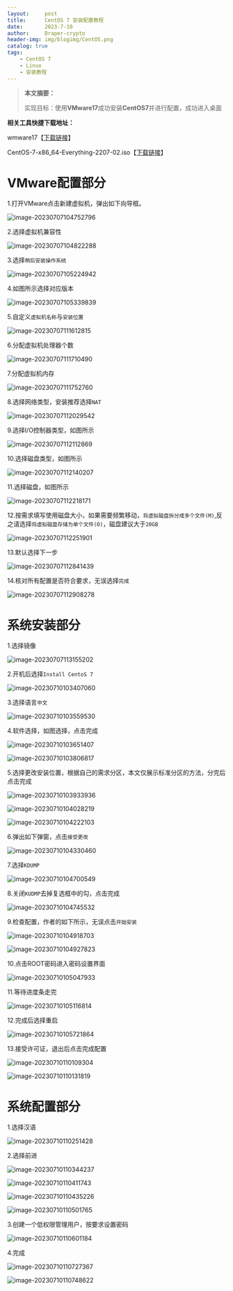 ```yaml
---
layout:     post
title:      CentOS 7 安装配置教程
date:       2023-7-10
author:     Draper-crypto
header-img: img/blogimg/CentOS.png
catalog: true
tags:
    - CentOS 7
    - Linux	
    - 安装教程
---
```


> **本文摘要：**
>
> 实现目标：使用**VMware17**成功安装**CentOS7**并进行配置，成功进入桌面

**相关工具快捷下载地址：**

wmware17【[下载链接](https://www.vmware.com/go/getworkstation-win)】

CentOS-7-x86_64-Everything-2207-02.iso【[下载链接](http://mirrors.aliyun.com/centos/7/isos/x86_64/)】



# VMware配置部分

1.打开VMware点击新建虚拟机，弹出如下向导框。

![image-20230707104752796](https://typora-img-1301299232.cos.ap-shanghai.myqcloud.com/img/image-20230707104752796.png)

2.选择虚拟机兼容性

![image-20230707104822288](https://typora-img-1301299232.cos.ap-shanghai.myqcloud.com/img/image-20230707104822288.png)

3.选择`稍后安装操作系统`

![image-20230707105224942](https://typora-img-1301299232.cos.ap-shanghai.myqcloud.com/img/image-20230707105224942.png)

4.如图所示选择对应版本

![image-20230707105339839](https://typora-img-1301299232.cos.ap-shanghai.myqcloud.com/img/image-20230707105339839.png)

5.自定义`虚拟机名称`与`安装位置`

![image-20230707111612815](https://typora-img-1301299232.cos.ap-shanghai.myqcloud.com/img/image-20230707111612815.png)

6.分配虚拟机处理器个数

![image-20230707111710490](https://typora-img-1301299232.cos.ap-shanghai.myqcloud.com/img/image-20230707111710490.png)

7.分配虚拟机内存

![image-20230707111752760](https://typora-img-1301299232.cos.ap-shanghai.myqcloud.com/img/image-20230707111752760.png)

8.选择网络类型，安装推荐选择`NAT`

![image-20230707112029542](https://typora-img-1301299232.cos.ap-shanghai.myqcloud.com/img/image-20230707112029542.png)

9.选择I/O控制器类型，如图所示

![image-20230707112112869](https://typora-img-1301299232.cos.ap-shanghai.myqcloud.com/img/image-20230707112112869.png)

10.选择磁盘类型，如图所示

![image-20230707112140207](https://typora-img-1301299232.cos.ap-shanghai.myqcloud.com/img/image-20230707112140207.png)

11.选择磁盘，如图所示

![image-20230707112218171](https://typora-img-1301299232.cos.ap-shanghai.myqcloud.com/img/image-20230707112218171.png)

12.按需求填写使用磁盘大小，如果需要频繁移动，`将虚拟磁盘拆分成多个文件(M)`,反之请选择`将虚拟磁盘存储为单个文件(O)`，磁盘建议大于`20GB`

![image-20230707112251901](https://typora-img-1301299232.cos.ap-shanghai.myqcloud.com/img/image-20230707112251901.png)

13.默认选择下一步

![image-20230707112841439](https://typora-img-1301299232.cos.ap-shanghai.myqcloud.com/img/image-20230707112841439.png)

14.核对所有配置是否符合要求，无误选择`完成`

![image-20230707112908278](https://typora-img-1301299232.cos.ap-shanghai.myqcloud.com/img/image-20230707112908278.png)



# 系统安装部分

1.选择镜像

![image-20230707113155202](https://typora-img-1301299232.cos.ap-shanghai.myqcloud.com/img/image-20230707113155202.png)

2.开机后选择`Install CentoS 7`

![image-20230710103407060](https://typora-img-1301299232.cos.ap-shanghai.myqcloud.com/img/image-20230710103407060.png)

3.选择语言`中文`

![image-20230710103559530](https://typora-img-1301299232.cos.ap-shanghai.myqcloud.com/img/image-20230710103559530.png)

4.软件选择，如图选择，点击完成

![image-20230710103651407](https://typora-img-1301299232.cos.ap-shanghai.myqcloud.com/img/image-20230710103651407.png)

![image-20230710103806817](https://typora-img-1301299232.cos.ap-shanghai.myqcloud.com/img/image-20230710103806817.png)

5.选择更改安装位置，根据自己的需求分区，本文仅展示标准分区的方法，分完后点击完成

![image-20230710103933936](https://typora-img-1301299232.cos.ap-shanghai.myqcloud.com/img/image-20230710103933936.png)

![image-20230710104028219](https://typora-img-1301299232.cos.ap-shanghai.myqcloud.com/img/image-20230710104028219.png)

![image-20230710104222103](https://typora-img-1301299232.cos.ap-shanghai.myqcloud.com/img/image-20230710104222103.png)

6.弹出如下弹窗，点击`接受更改`

![image-20230710104330460](https://typora-img-1301299232.cos.ap-shanghai.myqcloud.com/img/image-20230710104330460.png)

7.选择`KDUMP`

![image-20230710104700549](https://typora-img-1301299232.cos.ap-shanghai.myqcloud.com/img/image-20230710104700549.png)

8.关闭`KUDMP`去掉复选框中的勾，点击完成

![image-20230710104745532](https://typora-img-1301299232.cos.ap-shanghai.myqcloud.com/img/image-20230710104745532.png)

9.检查配置，作者的如下所示，无误点击`开始安装`

![image-20230710104918703](https://typora-img-1301299232.cos.ap-shanghai.myqcloud.com/img/image-20230710104918703.png)

![image-20230710104927823](https://typora-img-1301299232.cos.ap-shanghai.myqcloud.com/img/image-20230710104927823.png)

10.点击ROOT密码进入密码设置界面

![image-20230710105047933](https://typora-img-1301299232.cos.ap-shanghai.myqcloud.com/img/image-20230710105047933.png)

11.等待进度条走完

![image-20230710105116814](https://typora-img-1301299232.cos.ap-shanghai.myqcloud.com/img/image-20230710105116814.png)

12.完成后选择重启

![image-20230710105721864](https://typora-img-1301299232.cos.ap-shanghai.myqcloud.com/img/image-20230710105721864.png)

13.接受许可证，退出后点击完成配置

![image-20230710110109304](https://typora-img-1301299232.cos.ap-shanghai.myqcloud.com/img/image-20230710110109304.png)

![image-20230710110131819](https://typora-img-1301299232.cos.ap-shanghai.myqcloud.com/img/image-20230710110131819.png)



# 系统配置部分

1.选择汉语

![image-20230710110251428](https://typora-img-1301299232.cos.ap-shanghai.myqcloud.com/img/image-20230710110251428.png)

2.选择前进

![image-20230710110344237](https://typora-img-1301299232.cos.ap-shanghai.myqcloud.com/img/image-20230710110344237.png)

![image-20230710110411743](https://typora-img-1301299232.cos.ap-shanghai.myqcloud.com/img/image-20230710110411743.png)

![image-20230710110435226](https://typora-img-1301299232.cos.ap-shanghai.myqcloud.com/img/image-20230710110435226.png)

![image-20230710110501765](https://typora-img-1301299232.cos.ap-shanghai.myqcloud.com/img/image-20230710110501765.png)

3.创建一个低权限管理用户，按要求设置密码

![image-20230710110601184](https://typora-img-1301299232.cos.ap-shanghai.myqcloud.com/img/image-20230710110601184.png)

4.完成

![image-20230710110727367](https://typora-img-1301299232.cos.ap-shanghai.myqcloud.com/img/image-20230710110727367.png)

![image-20230710110748622](https://typora-img-1301299232.cos.ap-shanghai.myqcloud.com/img/image-20230710110748622.png)

